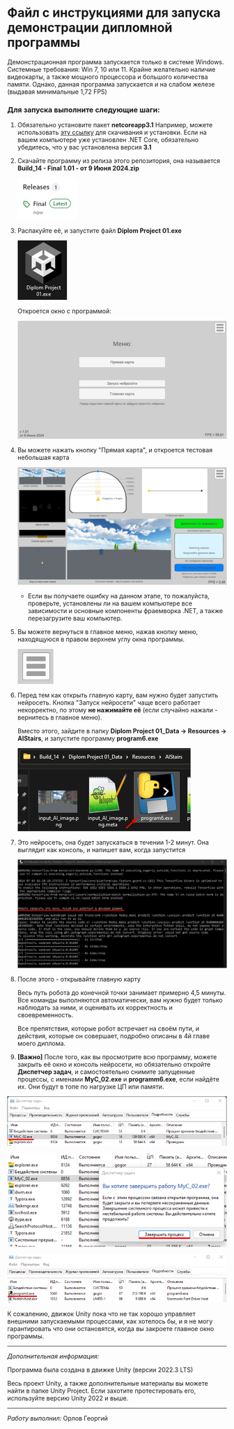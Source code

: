 # Файл с инструкциями для запуска демонстрации дипломной программы

Демонстрационная программа запускается только в системе Windows. Системные требования: Win 7, 10 или 11. Крайне желательно наличие видеокарты, а также мощного процессора и большого количества памяти. Однако, данная программа запускается и на слабом железе (выдавая минимальные 1,72 FPS)

### Для запуска выполните следующие шаги:

1. Обязательно установите пакет **netcoreapp3.1** Например, можете использовать [эту ссылку](https://dotnet.microsoft.com/en-us/download/dotnet/3.1) для скачивания и установки. Если на вашем компьютере уже установлен .NET Core, обязательно убедитесь, что у вас установлена версия **3.1**

2. Скачайте программу из релиза этого репозитория, она называется **Build_14 - Final 1.01 - от 9 Июня 2024.zip**

   ![](pictures/pic10.png)

4. Распакуйте её, и запустите файл **Diplom Project 01.exe**

   ![Рисунок 9 - Иконка программы](pictures/pic9.png)

   Откроется окно с программой:

   ![Рисунок 1 - Запуск программы](pictures/pic1.png)

5. Вы можете нажать кнопку "Прямая карта", и откроется тестовая небольшая карта 

   ![Рисунок 2 - Интерфейс программы](pictures/pic2.png)

   * Если вы получаете ошибку на данном этапе, то пожалуйста, проверьте, установлены ли на вашем компьютере все зависимости и основные компоненты фраемворка .NET, а также перезагрузите ваш компьютер.

6. Вы можете вернуться в главное меню, нажав кнопку меню, находящуюся в правом верхнем углу окна программы.

   ![Рисунок 3 - Иконка меню](pictures/pic3.png)

7. Перед тем как открыть главную карту, вам нужно будет запустить нейросеть. Кнопка "Запуск нейросети" чаще всего работает некорректно, по этому **не нажимайте её** (если случайно нажали - вернитесь в главное меню). 

   Вместо этого, зайдите в папку **Diplom Project 01_Data -> Resources -> AIStairs**, и запустите программу **program6.exe**

   ![Рисунок 4 Файл для запуска нейросети](pictures/pic4.png)

8. Это нейросеть, она будет запускаться в течении 1-2 минут. Она выглядит как консоль, и напишет вам, когда запустится

   ![Рисунок 8 - Нейросеть запущена](pictures/pic8.png)

9. После этого - открывайте главную карту

   Весь путь робота до конечной точки занимает примерно 4,5 минуты. Все команды выполняются автоматически, вам нужно будет только наблюдать за ними, и оценивать их корректность и своевременность.

   Все препятствия, которые робот встречает на своём пути, и действия, которые он совершает, подробно описаны в 4й главе моего диплома.

10. **[Важно]** После того, как вы просмотрите всю программу, можете закрыть её окно и консоль нейросети, но обязательно откройте **Диспетчер задач**, и самостоятельно снимите запущенные процессы, с именами **MyC_02.exe** и **programm6.exe**, если найдёте их. Они будут в топе по нагрузке ЦП или памяти. 

   ![Рисунок 5 - Иллюстрация Диспетчера задач](pictures/pic5.png)
   
   ![Рисунок 6 - Иллюстрация Диспетчера задач](pictures/pic6.png)
   
   ![Рисунок 7 - Иллюстрация Диспетчера задач](pictures/pic7.png)
   
   К сожалению, движок Unity пока что не так хорошо управляет внешними запускаемыми процессами, как хотелось бы, и я не могу гарантировать что они остановятся, когда вы закроете главное окно программы.

---

*Дополнительная информация:*

Программа была создана в движке Unity (версии 2022.3 LTS)

Весь проект Unity, а также дополнительные материалы вы можете найти в папке Unity Project. Если захотите протестировать его, используйте версию Unity 2022 и выше.

---

*Работу выполнил:* Орлов Георгий
